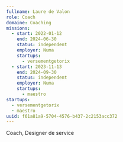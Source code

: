 ```yaml
---
fullname: Laure de Valon
role: Coach
domaine: Coaching
missions:
  - start: 2022-01-12
    end: 2024-06-30
    status: independent
    employer: Numa
    startups:
      - versementgetorix
  - start: 2023-11-13
    end: 2024-09-30
    status: independent
    employer: Numa
    startups:
      - maestro
startups:
  - versementgetorix
  - maestro
uuid: f61a81a9-5704-4576-b437-2c2153acc372
---
```

Coach, Designer de service
